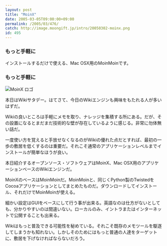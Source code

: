 ```yaml
---
layout: post
title: "MoinX"
date: 2005-03-05T09:00:00+09:00
permalink: /2005/03/476/
catch: http://image.moongift.jp/intro/20050302-moinx.png
id: 495
---
```

### もっと手軽に
  
インストールするだけで使える、Mac OSX用のMoinMoinです。  
<!--more-->  

### もっと手軽に
  

![MoinX ロゴ](http://image.moongift.jp/intro/20050302-moinx.png "MoinX ロゴ")

  

本日はWikiサタデー。はてさて、今日のWikiエンジンも興味をもたれる人が多いはずだ。

  

Wikiの良いところは手軽にメモを取り、ナレッジを集積する所にある。だが、その設置になるとまだまだ技術的な壁が存在しているように感じる。非常に勿体無い話だ。

  

一度使い方を覚えると手放せなくなるのがWikiの優れた点だとすれば、最初の一歩の敷居を低くするのは重要だ。それこそ通常のアプリケーションレベルまでインストールが簡単なほうが良い。

  

本日紹介するオープンソース・ソフトウェアはMoinX、Mac OSX用のアプリケーションベースのWikiエンジンだ。

  

MoinXのベースはMoinMoinだ。MoinMoinと、同じくPython製のTwistedをCocoaアプリケーションとしてまとめたものだ。ダウンロードしてインストール、それだけでMoinMoinが使える。

  

細かい設定はGUIをベースにして行う事が出来る。英語なのは仕方がないとしても、分かりやすいのは間違いない。ローカルのみ、イントラまたはインターネットで公開することも出来る。

  

Wikiはもっと普及できる可能性を秘めている。それこそ既存のメモツールを駆逐してしまうかも知れない。しかしそのためにはもっと普通の人達をターゲットに、敷居を下げなければならないだろう。

